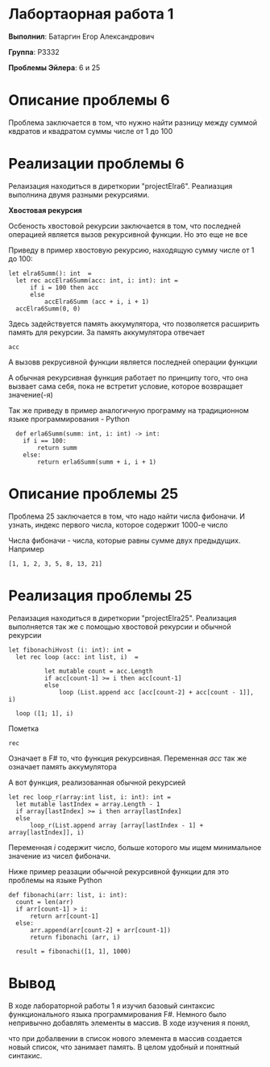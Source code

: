 

# **Лабортаорная работа 1**
**Выполнил**: Батаргин Егор Александрович

**Группа**: P3332

**Проблемы Эйлера**: 6 и 25
# Описание проблемы 6
  Проблема заключается в том, что нужно найти разницу между суммой квдратов и квадратом суммы числе от 1 до 100
# Реализации проблемы 6
  Релаизация находиться в диреткории "projectElra6". Реалиазция выполнина двумя разными рекурсиями. 
  
  **Хвостовая рекурсия**

  Осбеность хвостовой рекурсии заключается в том, что последней операцией является вызов рекурсивной функции. Но это еще не все

  Приведу в пример хвостовую рекурсию, находящую сумму числе от 1 до 100:

    let elra6Summ(): int  = 
      let rec accElra6Summ(acc: int, i: int): int =
          if i = 100 then acc
          else
              accElra6Summ (acc + i, i + 1)
      accElra6Summ(0, 0)
  Здесь задействуется память аккумулятора, что позволяется расширить память для рекурсии. За память аккумулятора отвечает
    
    acc
  А вызовв рекрусивной функции является последней операции функции

  А обычная рекурсивная функция работает по принципу того, что она вызвает сама себя, пока не встретит условие, которое возвращает значение(-я)

  Так же приведу в пример аналогичную программу на традиционном языке программирования - Python

      def erla6Summ(summ: int, i: int) -> int:
        if i == 100:
            return summ
        else:
            return erla6Summ(summ + i, i + 1)
  
  
  # Описание проблемы 25

  Проблема 25 заключается в том, что надо найти числа фибоначи. И узнать, индекс первого числа, которое содержит 1000-е число

  Числа фибоначи - числа, которые равны сумме двух предыдущих. Например

    [1, 1, 2, 3, 5, 8, 13, 21]

   # Реализация проблемы 25

  Релаизация находиться в диреткории "projectElra25". Реализация выполняется так же с помощью хвостовой рекурсии и обычной рекурсии

    let fibonachiHvost (i: int): int = 
      let rec loop (acc: int list, i)  = 
              
              let mutable count = acc.Length
              if acc[count-1] >= i then acc[count-1]
              else
                  loop (List.append acc [acc[count-2] + acc[count - 1]], i)
    
      loop ([1; 1], i)

  Пометка

    rec 

  Означает в F# то, что функция рекурсивная.  Переменная _acc_ так же означает память аккумулятора

  А вот функция, реализованная обычной рекурсией
  
    let rec loop_r(array:int list, i: int): int =
      let mutable lastIndex = array.Length - 1
      if array[lastIndex] >= i then array[lastIndex]
      else
          loop_r(List.append array [array[lastIndex - 1] + array[lastIndex]], i)
  Переменная _i_ содержит число, больше которого мы ищем минимальное значение из чисел фибоначи. 

  Ниже пример реазации обычной рекурсивной функции для это проблемы на языке Python

    def fibonachi(arr: list, i: int):
      count = len(arr)
      if arr[count-1] > i:
          return arr[count-1]
      else:
          arr.append(arr[count-2] + arr[count-1])
          return fibonachi (arr, i)
  
      result = fibonachi([1, 1], 1000)
# Вывод

В ходе лабораторной работы 1 я изучил базовый синтаксис функционального языка программирования F#. Немного было непривычно добавлять элементы в массив. В ходе изучения я понял, 

что при добалвении в список нового элемента в массив создается новый список, что занимает память. В целом удобный и понятный синтакис. 
  
  


